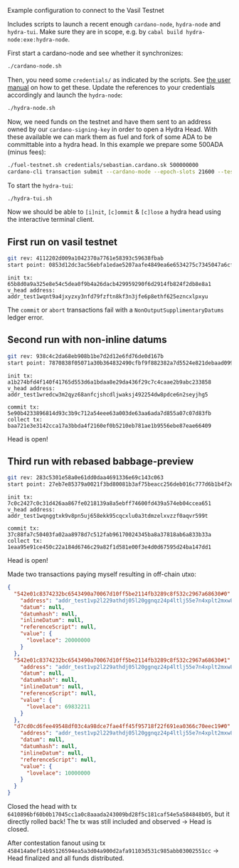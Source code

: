 Example configuration to connect to the Vasil Testnet

Includes scripts to launch a recent enough `cardano-node`, `hydra-node` and
`hydra-tui`. Make sure they are in scope, e.g. by `cabal build
hydra-node:exe:hydra-node`.

First start a cardano-node and see whether it synchronizes:

```sh
./cardano-node.sh
```

Then, you need some `credentials/` as indicated by the scripts. See [the user
manual](https://hydra.family/head-protocol/docs/getting-started/quickstart#and-where-to-find-them)
on how to get these. Update the references to your credentials accordingly and
launch the `hydra-node`:

``` sh
./hydra-node.sh
```

Now, we need funds on the testnet and have them sent to an address owned by our `cardano-signing-key` in order to open a Hydra Head. With these available we can mark them as fuel and fork of some ADA to be committable into a hydra head. In this example we prepare some 500ADA (minus fees):

``` sh
./fuel-testnet.sh credentials/sebastian.cardano.sk 500000000
cardano-cli transaction submit --cardano-mode --epoch-slots 21600 --testnet-magic 9 --tx-file /tmp/tmp.S9N6vVkw2j.signed
```

To start the `hydra-tui`:

``` sh
./hydra-tui.sh
```

Now we should be able to `[i]nit`, `[c]ommit` & `[c]lose` a hydra head using the interactive terminal client.


## First run on vasil testnet

``` sh
git rev: 4112202d009a1042370a7761e58393c59638fbab
start point: 0853d12dc3ac56ebfa1edae5207aafe4849ea6e6534275c7345047a6cf72814c at slot 400208
```

```
init tx: 65b8d0a9a325e8e54c5dea0f9b4a26dacb429959290f6d2914fb824f2db8e8a1
v_head address: addr_test1wqnt9a4jxyzxy3nfd79fzftn8kf3n3jfe6p8ethf625ezncxlpxyu
```

The `commit` or `abort` transactions fail with a `NonOutputSupplimentaryDatums` ledger error.

## Second run with non-inline datums

``` sh
git rev: 938c4c2da68eb908b1be7d2d12e6fd76de0d167b
start point: 7870838f05071a30b364832490cfbf9f882382a7d5524e821debaad099c4ed99 at slot 440772
```

```
init tx: a1b274bfd4f140f41765d553d6a1bdaa8e29da436f29c7c4caae2b9abc233858
v_head address: addr_test1wredcw3m2qyz68anfcjshcdljwaksj492254dw8pdce6n2seyjhg5

commit tx: 5e90b4233896814d93c3b9c712a54eee63a003de63aa6ada7d855a07c07d83fb
collect tx: baa721e3e3142cca17a3bbda4f2160ef0b5210eb781ae1b9556ebe87eae66409
```

Head is open!

## Third run with rebased babbage-preview

``` sh
git rev: 283c5301e58a0e61dd0daa4691336e69c143c063
start point: 27eb7e85379a0021f3bd80081b3af75beacc256deb016c777d6b1b4f2ef92d62 at slot 1076650
```

```
init tx: 7c0c2427c0c31d426aa867fe0218139a8a5ebff74600fd439a574eb04ccea651
v_head address: addr_test1wqnggtxk9v8pn5uj658ekk95cqcxlu0a3tdmzelxvzzf0aqvr599t

commit tx: 37c88fa7c50403fa02aa8978d7c512fab96170024345ba8a37818ab6a833b33a
collect tx: 1eaa95e91ce450c22a184d6746c29a82f1d581e00f3e4d0d67595d24ba147dd1
```

Head is open!

Made two transactions paying myself resulting in off-chain utxo:

```json
{
  "542e01c8374232bc6543490a70067d10ff5be2114fb3289c8f532c2967a68630#0": {
    "address": "addr_test1vp2l229athdj05l20ggnqz24p4ltlj55e7n4xplt2mxw8tqt3ruuw",
    "datum": null,
    "datumhash": null,
    "inlineDatum": null,
    "referenceScript": null,
    "value": {
      "lovelace": 20000000
    }
  },
  "542e01c8374232bc6543490a70067d10ff5be2114fb3289c8f532c2967a68630#1": {
    "address": "addr_test1vp2l229athdj05l20ggnqz24p4ltlj55e7n4xplt2mxw8tqt3ruuw",
    "datum": null,
    "datumhash": null,
    "inlineDatum": null,
    "referenceScript": null,
    "value": {
      "lovelace": 69832211
    }
  },
  "d7cd0cd6fee49548df03c4a98dce7fae4ff45f95718f22f691ea0366c70eec19#0": {
    "address": "addr_test1vp2l229athdj05l20ggnqz24p4ltlj55e7n4xplt2mxw8tqt3ruuw",
    "datum": null,
    "datumhash": null,
    "inlineDatum": null,
    "referenceScript": null,
    "value": {
      "lovelace": 10000000
    }
  }
}
```

Closed the head with tx `6410896bf60b0b17045cc1a0c8aaada243009bd28f5c181caf54e5a584848b05`, but it directly rolled back! The tx was still included and observed -> Head is closed.

After contestation fanout using tx `458414a0ef14b95126594ea5a3d04a900d2afa91103d531c985abb03002551cc` -> Head finalized and all funds distributed.
